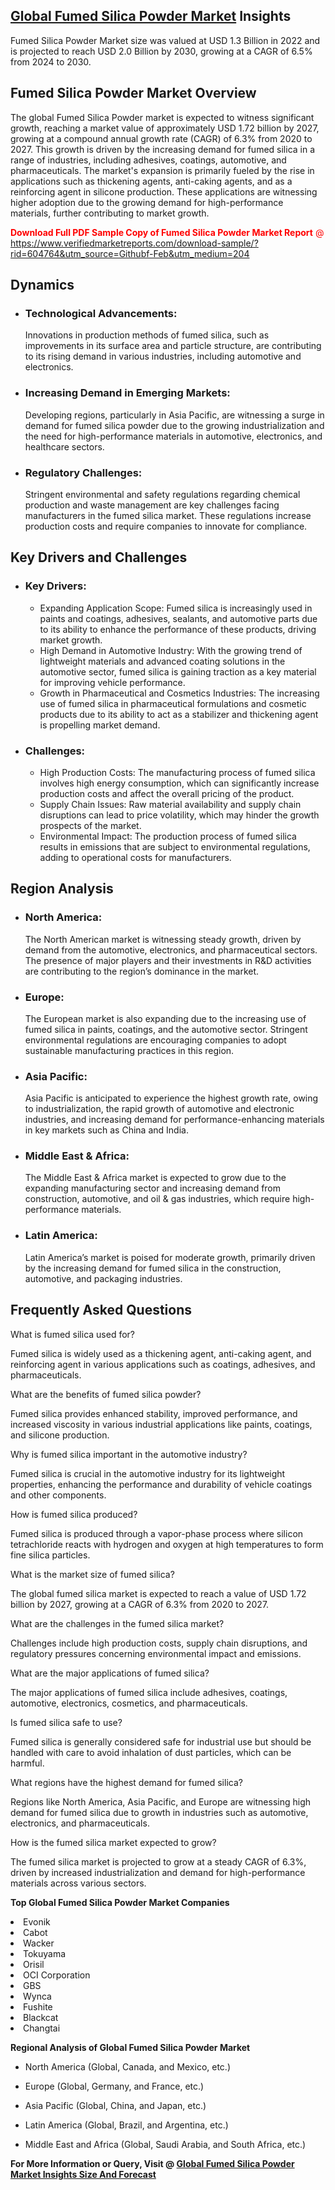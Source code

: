 <h2><a href="https://www.verifiedmarketreports.com/download-sample/?rid=604764&amp;utm_source=Githubf&amp;utm_medium=204" target="_blank">Global Fumed Silica Powder Market</a> Insights</h2><p>Fumed Silica Powder Market size was valued at USD 1.3 Billion in 2022 and is projected to reach USD 2.0 Billion by 2030, growing at a CAGR of 6.5% from 2024 to 2030.</p><p> <h2>Fumed Silica Powder Market Overview</h2> <p>The global Fumed Silica Powder market is expected to witness significant growth, reaching a market value of approximately USD 1.72 billion by 2027, growing at a compound annual growth rate (CAGR) of 6.3% from 2020 to 2027. This growth is driven by the increasing demand for fumed silica in a range of industries, including adhesives, coatings, automotive, and pharmaceuticals. The market's expansion is primarily fueled by the rise in applications such as thickening agents, anti-caking agents, and as a reinforcing agent in silicone production. These applications are witnessing higher adoption due to the growing demand for high-performance materials, further contributing to market growth.</p> <p><p><span class=""><span style="color: #ff0000;"><strong>Download Full PDF Sample Copy of Fumed Silica Powder Market Report</strong> @ </span><a href="https://www.verifiedmarketreports.com/download-sample/?rid=604764&amp;utm_source=Githubf-Feb&amp;utm_medium=204" target="_blank">https://www.verifiedmarketreports.com/download-sample/?rid=604764&amp;utm_source=Githubf-Feb&amp;utm_medium=204</a></span></p></p> <h2>Dynamics</h2> <ul> <li><h3>Technological Advancements:</h3> Innovations in production methods of fumed silica, such as improvements in its surface area and particle structure, are contributing to its rising demand in various industries, including automotive and electronics.</li> <li><h3>Increasing Demand in Emerging Markets:</h3> Developing regions, particularly in Asia Pacific, are witnessing a surge in demand for fumed silica powder due to the growing industrialization and the need for high-performance materials in automotive, electronics, and healthcare sectors.</li> <li><h3>Regulatory Challenges:</h3> Stringent environmental and safety regulations regarding chemical production and waste management are key challenges facing manufacturers in the fumed silica market. These regulations increase production costs and require companies to innovate for compliance.</li> </ul> <h2>Key Drivers and Challenges</h2> <ul> <li><h3>Key Drivers:</h3> <ul> <li>Expanding Application Scope: Fumed silica is increasingly used in paints and coatings, adhesives, sealants, and automotive parts due to its ability to enhance the performance of these products, driving market growth.</li> <li>High Demand in Automotive Industry: With the growing trend of lightweight materials and advanced coating solutions in the automotive sector, fumed silica is gaining traction as a key material for improving vehicle performance.</li> <li>Growth in Pharmaceutical and Cosmetics Industries: The increasing use of fumed silica in pharmaceutical formulations and cosmetic products due to its ability to act as a stabilizer and thickening agent is propelling market demand.</li> </ul> </li> <li><h3>Challenges:</h3> <ul> <li>High Production Costs: The manufacturing process of fumed silica involves high energy consumption, which can significantly increase production costs and affect the overall pricing of the product.</li> <li>Supply Chain Issues: Raw material availability and supply chain disruptions can lead to price volatility, which may hinder the growth prospects of the market.</li> <li>Environmental Impact: The production process of fumed silica results in emissions that are subject to environmental regulations, adding to operational costs for manufacturers.</li> </ul> </li> </ul> <h2>Region Analysis</h2> <ul> <li><h3>North America:</h3> The North American market is witnessing steady growth, driven by demand from the automotive, electronics, and pharmaceutical sectors. The presence of major players and their investments in R&D activities are contributing to the region’s dominance in the market.</li> <li><h3>Europe:</h3> The European market is also expanding due to the increasing use of fumed silica in paints, coatings, and the automotive sector. Stringent environmental regulations are encouraging companies to adopt sustainable manufacturing practices in this region.</li> <li><h3>Asia Pacific:</h3> Asia Pacific is anticipated to experience the highest growth rate, owing to industrialization, the rapid growth of automotive and electronic industries, and increasing demand for performance-enhancing materials in key markets such as China and India.</li> <li><h3>Middle East & Africa:</h3> The Middle East & Africa market is expected to grow due to the expanding manufacturing sector and increasing demand from construction, automotive, and oil & gas industries, which require high-performance materials.</li> <li><h3>Latin America:</h3> Latin America’s market is poised for moderate growth, primarily driven by the increasing demand for fumed silica in the construction, automotive, and packaging industries.</li> </ul> <h2>Frequently Asked Questions</h2> <p>What is fumed silica used for?</p> <p>Fumed silica is widely used as a thickening agent, anti-caking agent, and reinforcing agent in various applications such as coatings, adhesives, and pharmaceuticals.</p> <p>What are the benefits of fumed silica powder?</p> <p>Fumed silica provides enhanced stability, improved performance, and increased viscosity in various industrial applications like paints, coatings, and silicone production.</p> <p>Why is fumed silica important in the automotive industry?</p> <p>Fumed silica is crucial in the automotive industry for its lightweight properties, enhancing the performance and durability of vehicle coatings and other components.</p> <p>How is fumed silica produced?</p> <p>Fumed silica is produced through a vapor-phase process where silicon tetrachloride reacts with hydrogen and oxygen at high temperatures to form fine silica particles.</p> <p>What is the market size of fumed silica?</p> <p>The global fumed silica market is expected to reach a value of USD 1.72 billion by 2027, growing at a CAGR of 6.3% from 2020 to 2027.</p> <p>What are the challenges in the fumed silica market?</p> <p>Challenges include high production costs, supply chain disruptions, and regulatory pressures concerning environmental impact and emissions.</p> <p>What are the major applications of fumed silica?</p> <p>The major applications of fumed silica include adhesives, coatings, automotive, electronics, cosmetics, and pharmaceuticals.</p> <p>Is fumed silica safe to use?</p> <p>Fumed silica is generally considered safe for industrial use but should be handled with care to avoid inhalation of dust particles, which can be harmful.</p> <p>What regions have the highest demand for fumed silica?</p> <p>Regions like North America, Asia Pacific, and Europe are witnessing high demand for fumed silica due to growth in industries such as automotive, electronics, and pharmaceuticals.</p> <p>How is the fumed silica market expected to grow?</p> <p>The fumed silica market is projected to grow at a steady CAGR of 6.3%, driven by increased industrialization and demand for high-performance materials across various sectors.</p> </p><p><strong>Top Global Fumed Silica Powder Market Companies</strong></p><div data-test-id=""><p><li>Evonik</li><li> Cabot</li><li> Wacker</li><li> Tokuyama</li><li> Orisil</li><li> OCI Corporation</li><li> GBS</li><li> Wynca</li><li> Fushite</li><li> Blackcat</li><li> Changtai</li></p><div><strong>Regional Analysis of&nbsp;Global Fumed Silica Powder Market</strong></div><ul><li dir="ltr"><p dir="ltr">North America&nbsp;(Global, Canada, and Mexico, etc.)</p></li><li dir="ltr"><p dir="ltr">Europe (Global, Germany, and France, etc.)</p></li><li dir="ltr"><p dir="ltr">Asia Pacific&nbsp;(Global, China, and Japan, etc.)</p></li><li dir="ltr"><p dir="ltr">Latin America&nbsp;(Global, Brazil, and Argentina, etc.)</p></li><li dir="ltr">Middle East and Africa&nbsp;(Global, Saudi Arabia, and South Africa, etc.)</li></ul><p><strong>For More Information or Query, Visit @&nbsp;</strong><strong><a href="https://www.verifiedmarketreports.com/product/fumed-silica-powder-market/?utm_source=Githubf&amp;utm_medium=204" target="_blank">Global Fumed Silica Powder Market Insights Size And Forecast</a></strong></p></div>
